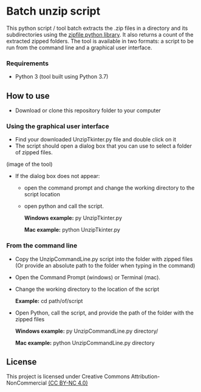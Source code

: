 # Batch unzip script

This python script / tool batch extracts the .zip files in a directory and its subdirectories using the [zipfile python library](https://docs.python.org/3/library/zipfile.html). It also returns a count of the extracted zipped folders.  The tool is available in two formats: a script to be run from the command line and a graphical user interface.

### Requirements
* Python 3 (tool built using Python 3.7)

## How to use

* Download or clone this repository folder to your computer

### Using the graphical user interface

* Find your downloaded UnzipTkinter.py file and double click on it
* The script should open a dialog box that you can use to select a folder of zipped files.

(image of the tool)

* If the dialog box does not appear:
    * open the command prompt and change the working directory to the script location
    * open python and call the script.
      
      **Windows example:** py UnzipTkinter.py
      
      **Mac example:** python UnzipTkinter.py


### From the command line
* Copy the UnzipCommandLine.py script into the folder with zipped files (Or provide an absolute path to the folder when typing in the command)

* Open the Command Prompt (windows) or Terminal (mac).
* Change the working directory to the location of the script

  **Example:** cd path/of/script

* Open Python, call the script, and provide the path of the folder with the zipped files

  **Windows example:** py UnzipCommandLine.py directory/

  **Mac example:** python UnzipCommandLine.py directory

## License

This project is licensed under Creative Commons Attribution-NonCommercial [(CC BY-NC 4.0)](https://creativecommons.org/licenses/by-nc/4.0/) 
